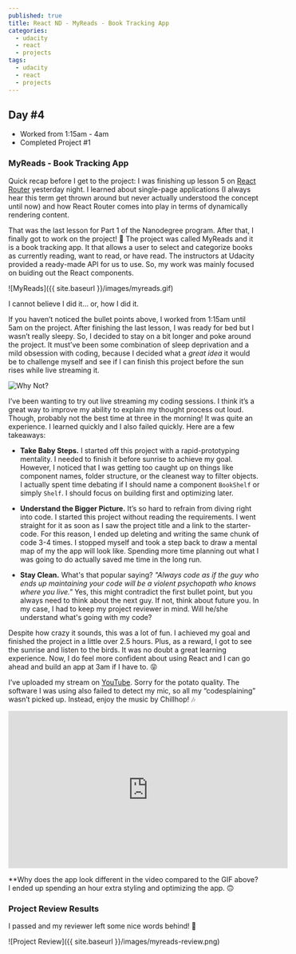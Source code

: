 ```yaml
---
published: true
title: React ND - MyReads - Book Tracking App
categories:
  - udacity
  - react
  - projects
tags:
  - udacity
  - react
  - projects
---
```

## Day #4 
* Worked from 1:15am - 4am
* Completed Project #1 

### MyReads - Book Tracking App

Quick recap before I get to the project: I was finishing up lesson 5 on [React Router][1] yesterday night. I learned about single-page applications (I always hear this term get thrown around but never actually understood the concept until now) and how React Router comes into play in terms of dynamically rendering content.

That was the last lesson for Part 1 of the Nanodegree program. After that, I finally got to work on the project! 🙌 The project was called MyReads and it is a book tracking app. It that allows a user to select and categorize books as currently reading, want to read, or have read. The instructors at Udacity provided a ready-made API for us to use. So, my work was mainly focused on buiding out the React components.

![MyReads]({{ site.baseurl }}/images/myreads.gif)

I cannot believe I did it… or, how I did it.

If you haven’t noticed the bullet points above, I worked from 1:15am until 5am on the project. After finishing the last lesson, I was ready for bed but I wasn’t really sleepy. So, I decided to stay on a bit longer and poke around the project. It must’ve been some combination of sleep deprivation and a mild obsession with coding, because I decided what a *great idea* it would be to challenge myself and see if I can finish this project before the sun rises while live streaming it.

![Why Not?](https://media.giphy.com/media/95NwL94YOgMzC/giphy.gif)

I’ve been wanting to try out live streaming my coding sessions. I think it’s a great way to improve my ability to explain my thought process out loud. Though, probably not the best time at three in the morning! It was quite an experience. I learned quickly and I also failed quickly. Here are a few takeaways:

* **Take Baby Steps.** I started off this project with a rapid-prototyping mentality. I needed to finish it before sunrise to achieve my goal. However, I noticed that I was getting too caught up on things like component names, folder structure, or the cleanest way to filter objects. I actually spent time debating if I should name a component `BookShelf` or simply `Shelf`. I should focus on building first and optimizing later. 

* **Understand the Bigger Picture.** It’s so hard to refrain from diving right into code. I started this project without reading the requirements. I went straight for it as soon as I saw the project title and a link to the starter-code. For this reason, I ended up deleting and writing the same chunk of code 3-4 times. I stopped myself and took a step back to draw a mental map of my the app will look like. Spending more time planning out what I was going to do actually saved me time in the long run.

* **Stay Clean.** What's that popular saying? *"Always code as if the guy who ends up maintaining your code will be a violent psychopath who knows where you live."* Yes, this might contradict the first bullet point, but you always need to think about the next guy. If not, think about future you. In my case, I had to keep my project reviewer in mind. Will he/she understand what's going with my code?

Despite how crazy it sounds, this was a lot of fun. I achieved my goal and finished the project in a little over 2.5 hours. Plus, as a reward, I got to see the sunrise and listen to the birds. It was no doubt a great learning experience. Now, I do feel more confident about using React and I can go ahead and build an app at 3am if I have to. 😝

I’ve uploaded my stream on [YouTube][2]. Sorry for the potato quality. The software I was using also failed to detect my mic, so all my “codesplaining” wasn’t picked up. Instead, enjoy the music by Chillhop! 🎶

<iframe width="560" height="315" src="https://www.youtube.com/embed/ezAG3BDE-Yw" frameborder="0" allowfullscreen></iframe>

\*\*Why does the app look different in the video compared to the GIF above? I ended up spending an hour extra styling and optimizing the app. 🙃 

### Project Review Results

I passed and my reviewer left some nice words behind! 🎉 

![Project Review]({{ site.baseurl }}/images/myreads-review.png)


[1]: https://reacttraining.com/react-router/
[2]: https://www.youtube.com/watch?v=ezAG3BDE-Yw
